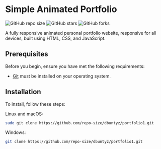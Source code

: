 # Simple Animated Portfolio

![GitHub repo size](https://img.shields.io/github/repo-size/dbuntyz/portfolio1)
![GitHub stars](https://img.shields.io/github/stars/repo-size/dbuntyz/portfolio1?style=social)
![GitHub forks](https://img.shields.io/github/forks/repo-size/dbuntyz/portfolio1?style=social)

A fully responsive animated personal portfolio website, responsive for all devices, built using HTML, CSS, and JavaScript.

## Prerequisites

Before you begin, ensure you have met the following requirements:

* [Git](https://git-scm.com/downloads "Download Git") must be installed on your operating system.

## Installation

To install, follow these steps:

Linux and macOS:

```bash
sudo git clone https://github.com/repo-size/dbuntyz/portfolio1.git
```

Windows:

```bash
git clone https://github.com/repo-size/dbuntyz/portfolio1.git
```
